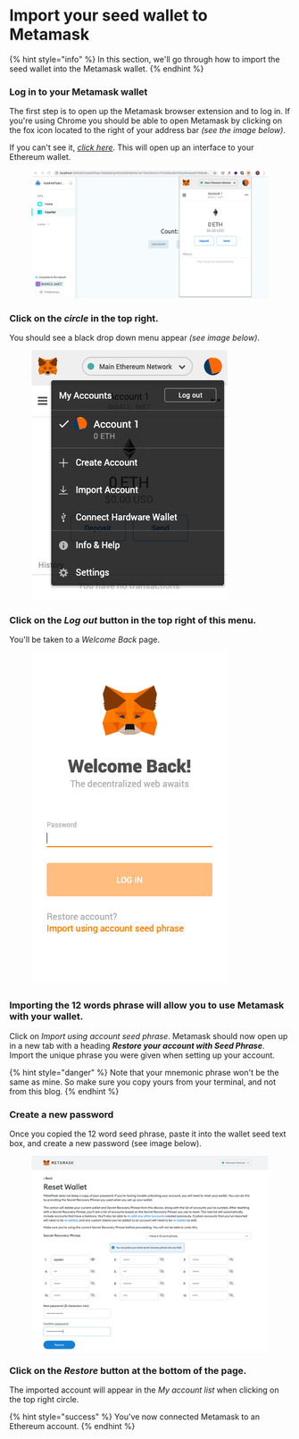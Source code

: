 # Import your seed wallet to Metamask

{% hint style="info" %}
In this section, we'll go through how to import the seed wallet into the Metamask wallet.
{% endhint %}

### Log in to your Metamask wallet

The first step is to open up the Metamask browser extension and to log in. If you're using Chrome you should be able to open Metamask by clicking on the fox icon located to the right of your address bar _(see the image below)_.

If you can't see it, [_click here_](https://chrome.google.com/webstore/search/metamask). This will open up an interface to your Ethereum wallet.

<figure><img src="../../.gitbook/assets/m-3.png" alt=""><figcaption></figcaption></figure>

### Click on the _**circle**_ in the top right.

You should see a black drop down menu appear _(see image below)_.

<figure><img src="../../.gitbook/assets/m-4.png" alt=""><figcaption></figcaption></figure>

### Click on the _Log out_ button in the top right of this menu.

You'll be taken to a _Welcome Back_ page.

<figure><img src="../../.gitbook/assets/m-5.png" alt=""><figcaption></figcaption></figure>

### Importing the 12 words phrase will allow you to use Metamask with your wallet.

Click on _Import using account seed phrase_. Metamask should now open up in a new tab with a heading _**Restore your account with Seed Phrase**_. Import the unique phrase you were given when setting up your account.

{% hint style="danger" %}
Note that your mnemonic phrase won't be the same as mine. So make sure you copy yours from your terminal, and not from this blog.
{% endhint %}

### Create a new password

Once you copied the 12 word seed phrase, paste it into the wallet seed text box, and create a new password (see image below).

<figure><img src="../../.gitbook/assets/seed pw.png" alt=""><figcaption></figcaption></figure>

### Click on the _Restore_ button at the bottom of the page.

The imported account will appear in the _My account list_ when clicking on the top right circle.

{% hint style="success" %}
You've now connected Metamask to an Ethereum account.
{% endhint %}
